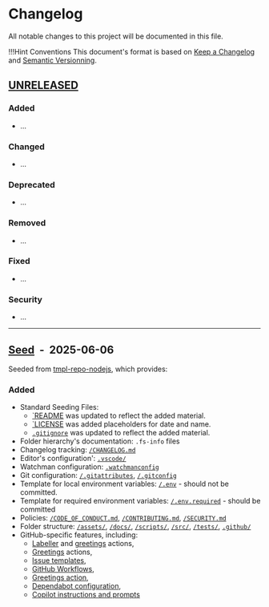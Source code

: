 <!-- markdownlint-disable MD024 -->
# Changelog

All notable changes to this project will be documented in this file.

!!!Hint Conventions
    This document's format is based on [Keep a Changelog](https://keepachangelog.com/en/1.0.0/)
    and [Semantic Versionning](https://semver.org/spec/v2.0.0.htmlspec/v2.0.0.html).

<!--
--------------------------------------------------------------------------------
___  TEMPLATE     ______________________________________________________________
--------------------------------------------------------------------------------

SECTIONS
´´´´´´´´´´
## [Unreleased](https://github.com/<user>/<repo>/compare/...HEAD)
## [<vers>](https://github.com/<user>/<repo>/releases/tag/<the-tag>) &nbsp;-&nbsp; <yyy-mm-dd>
## [<vers>](https://github.com/<user>/<repo>/compare/<to-that>...<this>) &nbsp;-&nbsp; <yyy-mm-dd>

### Added

- ...

### Changed

- ...

### Deprecated

- ...

### Removed

- ...

### Fixed

- ...

### Security

- ...

-----------------------------------------------------------------------------

MILESTONES
´´´´´´´´´

**[d<X.Y>-<label>-<Z>](https://github.com/<user>/<repo>/compare/d<X.Y>-<label>-<N>...<base-tag>**

-->
<!--
--------------------------------------------------------------------------------
___ CHANGELOG   ________________________________________________________________
--------------------------------------------------------------------------------

NEW  VERSION  CHECKLIST  (!!! Release Branch !!!)
´´´´´´´´´´´´´´´´´´´´´´´´´´´´´´´´´´´´´´´´´´´´´´´´
The first 3 steps below should be taken eright on the `develop` branch, right before  the `telease` branch is created. If done on the `release` branch, then the changes should be merged back to the `develop` branch asap (before  its changelog is updated with new entries, otherwise tconflicts will occur when the `release` branch is merged back to the `develop` branch).

    [   ]  REPLACE [Unreleased] by the last release's next version

    [   ]  ADD today's date in the format YYYY-MM-DD

    [   ]  REPLACE [Unreleased] by the last release's next version

The step below finalizes the release's changelog. It should be the last commit on the `release` branch before the final merge happens.

    [   ]  MODIFY the comparison settings from `...HEAD` to `<to-that>...<this>`
-->

## [UNRELEASED](https://github.com/<user>/<repo>/compare/...HEAD)

### Added

- ...

### Changed

- ...

### Deprecated

- ...

### Removed

- ...

### Fixed

- ...

### Security

- ...

---

## [Seed](https://github.com/<user>/<repo>/releases/tag/v0.0.1) &nbsp;-&nbsp; 2025-06-06

Seeded from [tmpl-repo-nodejs](https://github.com/<user>/<repo>), which provides:

### Added

- Standard Seeding Files:
  - [`README](readme.md) was updated to reflect the added material.
  - [`LICENSE](LICENSE.md) was added placeholders for date and name.
  - [`.gitignore`](.gitignore) was updated to reflect the added material.
- Folder hierarchy's documentation: `.fs-info` files
- Changelog tracking: [`/CHANGELOG.md`](CHANGELOG.md)
- Editor's configuration': [`.vscode/`](.vscode/.fs-info)
- Watchman configuration: [`.watchmanconfig`](.watchmanconfig)
- Git configuration: [`/.gitattributes`](.gitattributes), [`/.gitconfig`](.gitconfig)
- Template for local environment variables: [`/.env`](.env) - should not be committed.
- Template for required environment variables: [`/.env.required`](.env.required) - should be committed
- Policies: [`/CODE_OF_CONDUCT.md`](CODE_OF_CONDUCT.md), [`/CONTRIBUTING.md`](CONTRIBUTING.md), [`/SECURITY.md`](SECURITY.md)
- Folder structure: [`/assets/`](assets/.fs-info), [`/docs/`](docs/.fs-info), [`/scripts/`](scripts/.fs-info), [`/src/`](src/.fs-info), [`/tests/`](tests/.fs-info), [`.github/`](.github/.fs-info)
- GitHub-specific features, including:
  - [Labeller](.github/labeler.yml) and [greetings](.github/greetings.yml) actions,
  - [Greetings](.github/greetings.yml) actions,
  - [Issue templates](.github/ISSUE_TEMPLATE/.fs-info),
  - [GitHub Workflows](.github/workflows/.fs-info),
  - [Greetings action](.github/gretteings.yml),
  - [Dependabot configuration](.github/dependabot.yml),
  - [Copilot instructions and prompts](.github/copilot/.fs-info)
